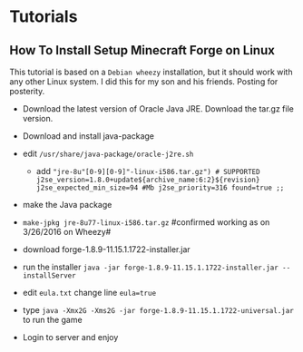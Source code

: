 # Tutorials

## How To Install Setup Minecraft Forge on Linux

This tutorial is based on a `Debian wheezy` installation, but it should work with any other Linux system. I did this for my son and his friends. Posting for posterity.

- Download the latest version of Oracle Java JRE. Download the tar.gz file version.
- Download and install java-package
- edit `/usr/share/java-package/oracle-j2re.sh`
  * add 
`
        "jre-8u"[0-9][0-9]"-linux-i586.tar.gz") # SUPPORTED
            j2se_version=1.8.0+update${archive_name:6:2}${revision}
            j2se_expected_min_size=94 #Mb
            j2se_priority=316
            found=true
            ;;
`

- make the Java package
- `make-jpkg jre-8u77-linux-i586.tar.gz` #confirmed working as on 3/26/2016 on Wheezy#
- download forge-1.8.9-11.15.1.1722-installer.jar
- run the installer
`java -jar forge-1.8.9-11.15.1.1722-installer.jar --installServer`
- edit `eula.txt` change line `eula=true`
- type `java -Xmx2G -Xms2G -jar forge-1.8.9-11.15.1.1722-universal.jar` to run the game
- Login to server and enjoy

